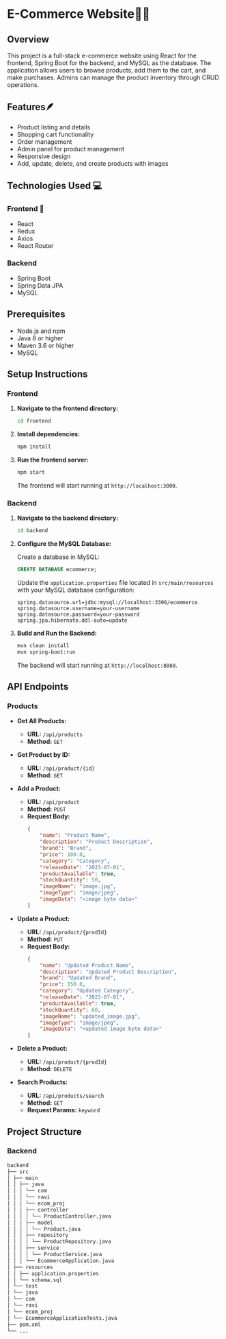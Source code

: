 # E-Commerce Website🛒🛒

## Overview

This project is a full-stack e-commerce website using React for the frontend, Spring Boot for the backend, and MySQL as the database. The application allows users to browse products, add them to the cart, and make purchases. Admins can manage the product inventory through CRUD operations.

## Features🪶

- Product listing and details
- Shopping cart functionality
- Order management
- Admin panel for product management
- Responsive design
- Add, update, delete, and create products with images

## Technologies Used 💻

### Frontend 🤖

- React
- Redux
- Axios
- React Router

### Backend

- Spring Boot
- Spring Data JPA
- MySQL

## Prerequisites

- Node.js and npm
- Java 8 or higher
- Maven 3.6 or higher
- MySQL

## Setup Instructions

### Frontend

1. **Navigate to the frontend directory:**
    ```bash
    cd frontend
    ```

2. **Install dependencies:**
    ```bash
    npm install
    ```

3. **Run the frontend server:**
    ```bash
    npm start
    ```

    The frontend will start running at `http://localhost:3000`.

### Backend

1. **Navigate to the backend directory:**
    ```bash
    cd backend
    ```

2. **Configure the MySQL Database:**

    Create a database in MySQL:

    ```sql
    CREATE DATABASE ecommerce;
    ```

    Update the `application.properties` file located in `src/main/resources` with your MySQL database configuration:

    ```properties
    spring.datasource.url=jdbc:mysql://localhost:3306/ecommerce
    spring.datasource.username=your-username
    spring.datasource.password=your-password
    spring.jpa.hibernate.ddl-auto=update
    ```

3. **Build and Run the Backend:**
    ```bash
    mvn clean install
    mvn spring-boot:run
    ```

    The backend will start running at `http://localhost:8080`.

## API Endpoints

### Products

- **Get All Products:**
  - **URL:** `/api/products`
  - **Method:** `GET`

- **Get Product by ID:**
  - **URL:** `/api/product/{id}`
  - **Method:** `GET`

- **Add a Product:**
  - **URL:** `/api/product`
  - **Method:** `POST`
  - **Request Body:**
    ```json
    {
        "name": "Product Name",
        "description": "Product Description",
        "brand": "Brand",
        "price": 100.0,
        "category": "Category",
        "releaseDate": "2023-07-01",
        "productAvailable": true,
        "stockQuantity": 50,
        "imageName": "image.jpg",
        "imageType": "image/jpeg",
        "imageData": "<image byte data>"
    }
    ```

- **Update a Product:**
  - **URL:** `/api/product/{prodId}`
  - **Method:** `PUT`
  - **Request Body:**
    ```json
    {
        "name": "Updated Product Name",
        "description": "Updated Product Description",
        "brand": "Updated Brand",
        "price": 150.0,
        "category": "Updated Category",
        "releaseDate": "2023-07-01",
        "productAvailable": true,
        "stockQuantity": 60,
        "imageName": "updated_image.jpg",
        "imageType": "image/jpeg",
        "imageData": "<updated image byte data>"
    }
    ```

- **Delete a Product:**
  - **URL:** `/api/product/{prodId}`
  - **Method:** `DELETE`

- **Search Products:**
  - **URL:** `/api/products/search`
  - **Method:** `GET`
  - **Request Params:** `keyword`

## Project Structure

### Backend
```bash
backend
├── src
│ ├── main
│ │ ├── java
│ │ │ └── com
│ │ │ └── ravi
│ │ │ └── ecom_proj
│ │ │ ├── controller
│ │ │ │ └── ProductController.java
│ │ │ ├── model
│ │ │ │ └── Product.java
│ │ │ ├── repository
│ │ │ │ └── ProductRepository.java
│ │ │ ├── service
│ │ │ │ └── ProductService.java
│ │ │ └── EcommerceApplication.java
│ ├── resources
│ │ ├── application.properties
│ │ └── schema.sql
│ └── test
│ └── java
│ └── com
│ └── ravi
│ └── ecom_proj
│ └── EcommerceApplicationTests.java
├── pom.xml
└── ...
```

